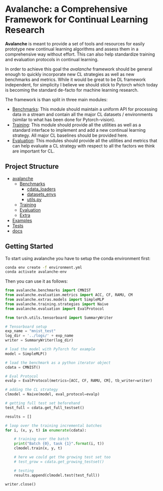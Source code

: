# Avalanche: a Comprehensive Framework for Continual Learning Research

**Avalanche** is meant to provide a set of tools and resources for easily 
prototype new continual learning algorithms and assess them in a comprehensive
way without effort. This can also help standardize training and evaluation 
protocols in continual learning. 

In order to achieve this goal the *avalanche* framework should be 
general enough to quickly incorporate new CL strategies as well as new 
benchmarks and metrics. While it would be great to be DL framework independent, 
for simplicity I believe we should stick to Pytorch which today is becoming 
the standard de-facto for machine learning research.

The framework is than split in three main modules:

- [Benchmarks](avalanche/benchmarks): This module should maintain a uniform
 API for processing data in  a stream and contain all the major CL datasets
 / environments (similar to what has been done for Pytorch-vision).
- [Training](avalanche/training): This module should provide all the
 utilities as well as a standard interface to implement and add a new
  continual learning strategy. All major CL baselines should be provided here.
- [Evaluation](avalanche/evaluation): This modules should provide all the
 utilities and metrics that can help evaluate a CL strategy with respect to
  all the factors we think are important for CL.
  
Project Structure
-----------------

- [avalanche](avalanche)
    - [Benchmarks](avalanche/benchmarks)
        -  [cdata_loaders](avalanche/benchmarks/cdata_loaders)
        - [datasets_envs](avalanche/benchmarks/datasets_envs)
        - [utils.py](avalanche/benchmarks/utils.py)
    - [Training](avalanche/training)
    - [Evaluation](avalanche/evaluation)
    - [Extra](avalanche/extras)
- [Examples](examples)
- [Tests](tests)
- [docs](docs)


Getting Started
----------------

To start using avalanche you have to setup the conda environment first:

```bash
conda env create -f environment.yml
conda activate avalanche-env
```

Then you can use it as follows:

```python
from avalanche.benchmarks import CMNIST
from avalanche.evaluation.metrics import ACC, CF, RAMU, CM
from avalanche.extras.models import SimpleMLP
from avalanche.training.strategies import Naive
from avalanche.evaluation import EvalProtocol

from torch.utils.tensorboard import SummaryWriter

# Tensorboard setup
exp_name = "mnist_test"
log_dir = '../logs/' + exp_name
writer = SummaryWriter(log_dir)

# load the model with PyTorch for example
model = SimpleMLP()

# load the benchmark as a python iterator object
cdata = CMNIST()

# Eval Protocol
evalp = EvalProtocol(metrics=[ACC, CF, RAMU, CM], tb_writer=writer)

# adding the CL strategy
clmodel = Naive(model, eval_protocol=evalp)

# getting full test set beforehand
test_full = cdata.get_full_testset()

results = []

# loop over the training incremental batches
for i, (x, y, t) in enumerate(cdata):

    # training over the batch
    print("Batch {0}, task {1}".format(i, t))
    clmodel.train(x, y, t)

    # here we could get the growing test set too
    # test_grow = cdata.get_growing_testset()

    # testing
    results.append(clmodel.test(test_full))

writer.close()
```
  
  

